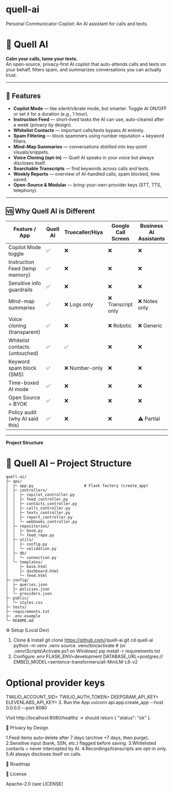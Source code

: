 # quell-ai
Personal Communicator-Copilot: An AI assistant for calls and texts.


# 📱 Quell AI  
**Calm your calls, tame your texts.**  
An open-source, privacy-first AI copilot that auto-attends calls and texts on your behalf, filters spam, and summarizes conversations you can actually trust.

---

## 🌟 Features
- **Copilot Mode** — like silent/vibrate mode, but smarter. Toggle AI ON/OFF or set it for a duration (e.g., 1 hour).  
- **Instruction Feed** — short-lived tasks the AI can use, auto-cleared after a week (privacy by design).  
- **Whitelist Contacts** — important calls/texts bypass AI entirely.  
- **Spam Filtering** — block spammers using number reputation + keyword filters.  
- **Mind-Map Summaries** — conversations distilled into key-point visuals/snippets.  
- **Voice Cloning (opt-in)** — Quell AI speaks in your voice but always discloses itself.  
- **Searchable Transcripts** — find keywords across calls and texts.  
- **Weekly Reports** — overview of AI-handled calls, spam blocked, time saved.  
- **Open-Source & Modular** — bring-your-own-provider keys (STT, TTS, telephony).  

---

## 🆚 Why Quell AI is Different
| Feature / App | **Quell AI** | Truecaller/Hiya | Google Call Screen | Business AI Assistants |
|---------------|--------------|-----------------|--------------------|------------------------|
| Copilot Mode toggle | ✅ | ❌ | ❌ | ❌ |
| Instruction Feed (temp memory) | ✅ | ❌ | ❌ | ❌ |
| Sensitive info guardrails | ✅ | ❌ | ❌ | ❌ |
| Mind-map summaries | ✅ | ❌ Logs only | ❌ Transcript only | ❌ Notes only |
| Voice cloning (transparent) | ✅ | ❌ | ❌ Robotic | ❌ Generic |
| Whitelist contacts (untouched) | ✅ | ✅ | ❌ | ❌ |
| Keyword spam block (SMS) | ✅ | ❌ Number-only | ❌ | ❌ |
| Time-boxed AI mode | ✅ | ❌ | ❌ | ❌ |
| Open Source + BYOK | ✅ | ❌ | ❌ | ❌ |
| Policy audit (why AI said this) | ✅ | ❌ | ❌ | ⚠️ Partial |

---
**Project Structure**

# 📂 Quell AI – Project Structure

```plaintext
quell-ai/
├─ api/
│  ├─ app.py                      # Flask factory (create_app)
│  ├─ controllers/
│  │  ├─ copilot_controller.py
│  │  ├─ feed_controller.py
│  │  ├─ contacts_controller.py
│  │  ├─ calls_controller.py
│  │  ├─ texts_controller.py
│  │  ├─ report_controller.py
│  │  └─ webhooks_controller.py
│  ├─ repositories/
│  │  ├─ base.py
│  │  └─ feed_repo.py
│  ├─ utils/
│  │  ├─ config.py
│  │  └─ validation.py
│  ├─ db/
│  │  └─ connection.py
│  └─ templates/
│     ├─ base.html
│     ├─ dashboard.html
│     └─ feed.html
├─ config/
│  ├─ queries.json
│  ├─ policies.json
│  └─ providers.json
├─ public/
│  └─ styles.css
├─ tests/
├─ requirements.txt
├─ .env.example
└─ README.md
```

⚙️ Setup (Local Dev)
1. Clone & Install
git clone https://github.com/<your-username>/quell-ai.git
cd quell-ai
python -m venv .venv
source .venv/bin/activate   # (or .venv\Scripts\Activate.ps1 on Windows)
pip install -r requirements.txt
2. Configure .env
FLASK_ENV=development
DATABASE_URL=postgres://<your-neon-db-connection>
EMBED_MODEL=sentence-transformers/all-MiniLM-L6-v2


# Optional provider keys
TWILIO_ACCOUNT_SID=
TWILIO_AUTH_TOKEN=
DEEPGRAM_API_KEY=
ELEVENLABS_API_KEY=
3. Run the App
uvicorn api.app:create_app --host 0.0.0.0 --port 8080

Visit http://localhost:8080/healthz → should return { "status": "ok" }.

🔐 Privacy by Design

1.Feed items auto-delete after 7 days (archive +7 days, then purge).
2.Sensitive input (bank, SSN, etc.) flagged before saving.
3.Whitelisted contacts = never intercepted by AI.
4.Recordings/transcripts are opt-in only.
5.AI always discloses itself on calls.

🧩 Roadmap



📜 License

Apache-2.0 (see LICENSE)

